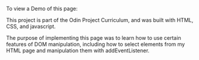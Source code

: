 To view a Demo of this page:

This project is part of the Odin Project Curriculum, and was built with HTML, CSS, and javascript.

The purpose of implementing this page was to learn how to use certain features of DOM manipulation, including
how to select elements from my HTML page and manipulation them with addEventListener.
